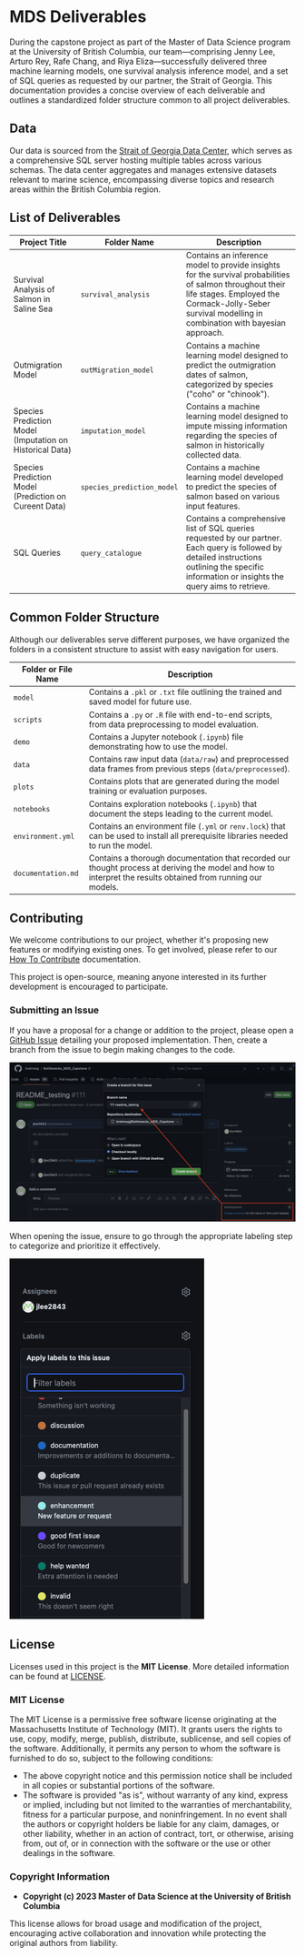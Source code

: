 # MDS Deliverables 
During the capstone project as part of the Master of Data Science program at the University of British Columbia, our team—comprising Jenny Lee, Arturo Rey, Rafe Chang, and Riya Eliza—successfully delivered three machine learning models, one survival analysis inference model, and a set of SQL queries as requested by our partner, the Strait of Georgia. This documentation provides a concise overview of each deliverable and outlines a standardized folder structure common to all project deliverables.

## Data
Our data is sourced from the [Strait of Georgia Data Center](https://marinescience.info/superset/welcome/), which serves as a comprehensive SQL server hosting multiple tables across various schemas. The data center aggregates and manages extensive datasets relevant to marine science, encompassing diverse topics and research areas within the British Columbia region.

## List of Deliverables
| Project Title | Folder Name | Description |
| --- | --- | --- |
| Survival Analysis of Salmon in Saline Sea | `survival_analysis` | Contains an inference model to provide insights for the survival probabilities of salmon throughout their life stages. Employed the Cormack-Jolly-Seber survival modelling in combination with bayesian approach. |
| Outmigration Model | `outMigration_model` | Contains a machine learning model designed to predict the outmigration dates of salmon, categorized by species ("coho" or "chinook"). |
| Species Prediction Model (Imputation on Historical Data) | `imputation_model` | Contains a machine learning model designed to impute missing information regarding the species of salmon in historically collected data. |
| Species Prediction Model (Prediction on Cureent Data) | `species_prediction_model` | Contains a machine learning model developed to predict the species of salmon based on various input features. |
| SQL Queries | `query_catalogue` | Contains a comprehensive list of SQL queries requested by our partner. Each query is followed by detailed instructions outlining the specific information or insights the query aims to retrieve. |

## Common Folder Structure
Although our deliverables serve different purposes, we have organized the folders in a consistent structure to assist with easy navigation for users.

| Folder or File Name | Description |
| --- | --- | 
| `model` | Contains a `.pkl` or `.txt` file outlining the trained and saved model for future use. |
| `scripts` | Contains a `.py` or `.R` file with end-to-end scripts, from data preprocessing to model evaluation. |
| `demo` | Contains a Jupyter notebook (`.ipynb`) file demonstrating how to use the model. |
| `data` | Contains raw input data (`data/raw`) and preprocessed data frames from previous steps (`data/preprocessed`). |
| `plots` | Contains plots that are generated during the model training or evaluation purposes. |
| `notebooks` | Contains exploration notebooks (`.ipynb`) that document the steps leading to the current model. |
| `environment.yml` | Contains an environment file (`.yml` or `renv.lock`) that can be used to install all prerequisite libraries needed to run the model. |
| `documentation.md` | Contains a thorough documentation that recorded our thought process at deriving the model and how to interpret the results obtained from running our models. |

## Contributing
We welcome contributions to our project, whether it's proposing new features or modifying existing ones. To get involved, please refer to our [How To Contribute](CONTRIBUTING.md) documentation.

This project is open-source, meaning anyone interested in its further development is encouraged to participate.

### Submitting an Issue
If you have a proposal for a change or addition to the project, please open a [GitHub Issue](https://github.com/brahmwg/Bottlenecks_MDS_Capstone/issues) detailing your proposed implementation. Then, create a branch from the issue to begin making changes to the code.

![hosting issues](../mds_documentation/img/hosting_issues.png)

When opening the issue, ensure to go through the appropriate labeling step to categorize and prioritize it effectively.

![label_issues](../mds_documentation/img/label_issue.png)

## License
Licenses used in this project is the **MIT License**. More detailed information can be found at [LICENSE](LICENSE).

### MIT License
The MIT License is a permissive free software license originating at the Massachusetts Institute of Technology (MIT). It grants users the rights to use, copy, modify, merge, publish, distribute, sublicense, and sell copies of the software. Additionally, it permits any person to whom the software is furnished to do so, subject to the following conditions:

- The above copyright notice and this permission notice shall be included in all copies or substantial portions of the software.
- The software is provided "as is", without warranty of any kind, express or implied, including but not limited to the warranties of merchantability, fitness for a particular purpose, and noninfringement. In no event shall the authors or copyright holders be liable for any claim, damages, or other liability, whether in an action of contract, tort, or otherwise, arising from, out of, or in connection with the software or the use or other dealings in the software.

### Copyright Information
- **Copyright (c) 2023 Master of Data Science at the University of British Columbia**

This license allows for broad usage and modification of the project, encouraging active collaboration and innovation while protecting the original authors from liability.
